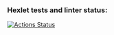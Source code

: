 ### Hexlet tests and linter status:
[![Actions Status](https://github.com/polinagv/frontend-project-11/actions/workflows/hexlet-check.yml/badge.svg)](https://github.com/polinagv/frontend-project-11/actions)